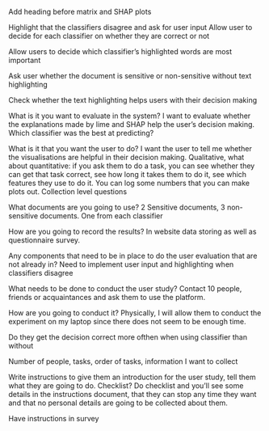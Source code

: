 Add heading before matrix and SHAP plots

Highlight that the classifiers disagree and ask for user input
Allow user to decide for each classifier on whether they are correct or not

Allow users to decide which classifier’s highlighted words are most important

Ask user whether the document is sensitive or non-sensitive without text highlighting

Check whether the text highlighting helps users with their decision making

What is it you want to evaluate in the system?
I want to evaluate whether the explanations made by lime and SHAP help the user’s decision making. Which classifier was the best at predicting?

What is it that you want the user to do?
I want the user to tell me whether the visualisations are helpful in their decision making.
Qualitative, what about quantitative: if you ask them to do a task, you can see whether they can get that task correct, see how long it takes them to do it, see which features they use to do it. You can log some numbers that you can make plots out. Collection level questions

What documents are you going to use?
2 Sensitive documents, 3 non-sensitive documents. One from each classifier

How are you going to record the results?
In website data storing as well as questionnaire survey.

Any components that need to be in place to do the user evaluation that are not already in?
Need to implement user input and highlighting when classifiers disagree

What needs to be done to conduct the user study?
Contact 10 people, friends or acquaintances and ask them to use the platform.

How are you going to conduct it?
Physically, I will allow them to conduct the experiment on my laptop since there does not seem to be enough time.

Do they get the decision correct more ofthen when using classifier than without

Number of people, tasks, order of tasks, information I want to collect

Write instructions to give them an introduction for the user study, tell them what they are going to do. Checklist? Do checklist and you’ll see some details in the instructions document, that they can stop any time they want and that no personal details are going to be collected about them.

Have instructions in survey
